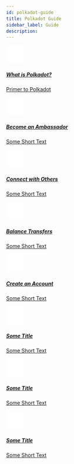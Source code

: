 ```yaml
---
id: polkadot-guide
title: Polkadot Guide
sidebar_label: Guide
description:
---
```


<div class="guide-container">
    <a class="guide-link" href=""><div class="guide-divider">
            <img class="guide-image" src="/docs/assets/guides/polkadot-guide/3.png" alt="">
            <div class="inner-guide-container">
                <h5 class="guide-title">What is Polkadot?</h5>
                <p class="guide-text">Primer to Polkadot</p>
            </div>
        </div></a>
    <a class="guide-link" href=""><div class="guide-divider">
            <img class="guide-image" src="/docs/assets/guides/polkadot-guide/4.png" alt="">
            <div class="inner-guide-container">
                <h5 class="guide-title">Become an Ambassador</h5>
                <p class="guide-text">Some Short Text</p>
            </div>
        </div></a>
    <a class="guide-link" href=""><div class="guide-divider">
            <img class="guide-image" src="/docs/assets/guides/polkadot-guide/5.png" alt="">
            <div class="inner-guide-container">
                <h5 class="guide-title">Connect with Others</h5>
                <p class="guide-text">Some Short Text</p>
            </div>
        </div></a>
    <a class="guide-link" href=""><div class="guide-divider">
            <img class="guide-image" src="/docs/assets/guides/polkadot-guide/6.png" alt="">
            <div class="inner-guide-container">
                <h5 class="guide-title">Balance Transfers</h5>
                <p class="guide-text">Some Short Text</p>
            </div>
        </div></a>
    <a class="guide-link" href=""><div class="guide-divider">
            <img class="guide-image" src="/docs/assets/guides/polkadot-guide/7.png" alt="">
            <div class="inner-guide-container">
                <h5 class="guide-title">Create an Account</h5>
                <p class="guide-text">Some Short Text</p>
            </div>
        </div></a>
    <a class="guide-link" href=""><div class="guide-divider">
            <img class="guide-image" src="/docs/assets/guides/polkadot-guide/3.png" alt="">
            <div class="inner-guide-container">
                <h5 class="guide-title">Some Title</h5>
                <p class="guide-text">Some Short Text</p>
            </div>
        </div></a>
    <a class="guide-link" href=""><div class="guide-divider">
            <img class="guide-image" src="/docs/assets/guides/polkadot-guide/3.png" alt="">
            <div class="inner-guide-container">
                <h5 class="guide-title">Some Title</h5>
                <p class="guide-text">Some Short Text</p>
            </div>
        </div></a>
    <a class="guide-link" href=""><div class="guide-divider">
            <img class="guide-image" src="/docs/assets/guides/polkadot-guide/3.png" alt="">
            <div class="inner-guide-container">
                <h5 class="guide-title">Some Title</h5>
                <p class="guide-text">Some Short Text</p>
            </div>
        </div></a>
</div>
